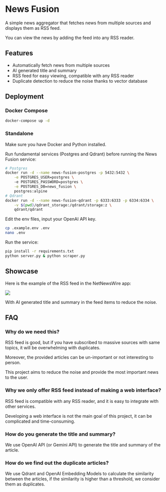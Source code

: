 # News Fusion

A simple news aggregator that fetches news from multiple sources and displays them as RSS feed.

You can view the news by adding the feed into any RSS reader.

## Features

- Automatically fetch news from multiple sources
- AI generated title and summary
- RSS feed for easy viewing, compatible with any RSS reader
- Duplicate detection to reduce the noise thanks to vector database

## Deployment

### Docker Compose

```bash
docker-compose up -d
```

### Standalone

Make sure you have Docker and Python installed.

Run fundamental services (Postgres and Qdrant) before running the News Fusion service:

```bash
# Postgres
docker run -d --name news-fusion-postgres -p 5432:5432 \
    -e POSTGRES_USER=postgres \ 
    -e POSTGRES_PASSWORD=postgres \
    -e POSTGRES_DB=news_fusion \
    postgres:alpine
# Qdrant
docker run -d --name news-fusion-qdrant -p 6333:6333 -p 6334:6334 \
    -v $(pwd)/qdrant_storage:/qdrant/storage:z \
    qdrant/qdrant
```

Edit the env files, input your OpenAI API key.

```bash
cp .example.env .env
nano .env
```

Run the service:

```bash
pip install -r requirements.txt
python server.py & python scraper.py
```

## Showcase

Here is the example of the RSS feed in the NetNewsWire app:

![](https://obsidian-img.tsun1031.xyz/2024/09/25/aad76448aafb7ad1684466166595bc5b29b4531c41180d03dd0ac4c29b812a63.png)

With AI generated title and summary in the feed items to reduce the noise.

## FAQ

### Why do we need this?

RSS feed is good, but if you have subscribed to massive sources with same topics, it will be overwhelming with
duplicates.

Moreover, the provided articles can be un-important or not interesting to person.

This project aims to reduce the noise and provide the most important news to the user.

### Why we only offer RSS feed instead of making a web interface?

RSS feed is compatible with any RSS reader, and it is easy to integrate with other services.

Developing a web interface is not the main goal of this project, it can be complicated and time-consuming.

### How do you generate the title and summary?

We use OpenAI API (or Gemini API) to generate the title and summary of the article.

### How do we find out the duplicate articles?

We use Qdrant and OpenAI Embedding Models to calculate the similarity between the articles, if the similarity is higher
than a threshold, we consider them as duplicates.
